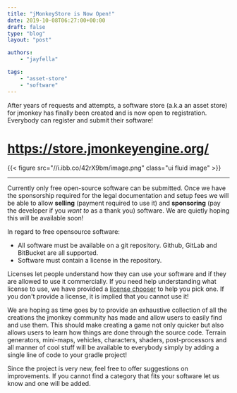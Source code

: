 ```yaml
---
title: "jMonkeyStore is Now Open!"
date: 2019-10-08T06:27:00+00:00
draft: false
type: "blog"
layout: "post"

authors:
    - "jayfella"

tags:
    - "asset-store"
    - "software"
---
```


After years of requests and attempts, a software store (a.k.a an asset store) for jmonkey has finally been created and is now open to registration. Everybody can register and submit their software!

https://store.jmonkeyengine.org/
===

{{< figure src="//i.ibb.co/42rX9bm/image.png" class="ui fluid image" >}}

---

Currently only free open-source software can be submitted. Once we have the sponsorship required for the legal documentation and setup fees we will be able to allow **selling** (payment required to use it) and **sponsoring** (pay the developer if you *want to* as a thank you)  software. We are quietly hoping this will be available soon!

In regard to free opensource software:

- All software must be available on a git repository. Github, GitLab and BitBucket are all supported.
- Software must contain a license in the repository.

Licenses let people understand how they can use your software and if they are allowed to use it commercially. If you need help understanding what license to use, we have provided a [license chooser](https://store.jmonkeyengine.org/legal/license/opensource/) to help you pick one. If you don't provide a license, it is implied that you cannot use it!

We are hoping as time goes by to provide an exhaustive collection of all the creations the jmonkey community has made and allow users to easily find and use them. This should make creating a game not only quicker but also allows users to learn how things are done through the source code. Terrain generators, mini-maps, vehicles, characters, shaders, post-processors and all manner of cool stuff will be available to everybody simply by adding a single line of code to your gradle project!

Since the project is very new, feel free to offer suggestions on improvements. If you cannot find a category that fits your software let us know and one will be added.
